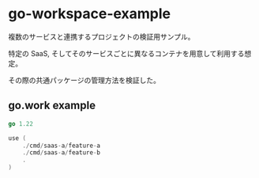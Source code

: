 # go-workspace-example

複数のサービスと連携するプロジェクトの検証用サンプル。

特定の SaaS, そしてそのサービスごとに異なるコンテナを用意して利用する想定。

その際の共通パッケージの管理方法を検証した。


## go.work example
```go
go 1.22

use (
	./cmd/saas-a/feature-a
	./cmd/saas-a/feature-b
	.
)
```